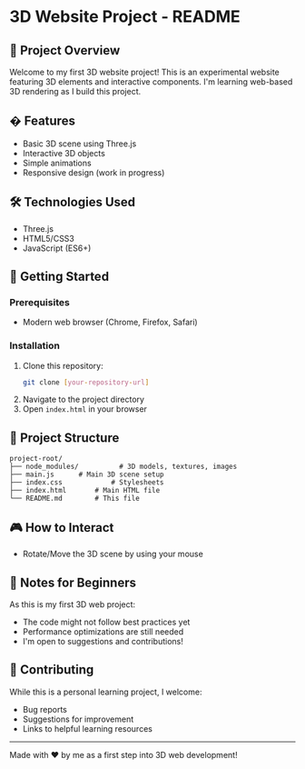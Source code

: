 # 3D Website Project - README

## 🌟 Project Overview
Welcome to my first 3D website project! This is an experimental website featuring 3D elements and interactive components. I'm learning web-based 3D rendering as I build this project.

## � Features
- Basic 3D scene using Three.js
- Interactive 3D objects
- Simple animations
- Responsive design (work in progress)

## 🛠️ Technologies Used
- Three.js
- HTML5/CSS3
- JavaScript (ES6+)

## 🚀 Getting Started

### Prerequisites
- Modern web browser (Chrome, Firefox, Safari)

### Installation
1. Clone this repository:
   ```bash
   git clone [your-repository-url]
   ```
2. Navigate to the project directory
3. Open `index.html` in your browser

## 📂 Project Structure
```
project-root/
├── node_modules/          # 3D models, textures, images
├── main.js      # Main 3D scene setup
├── index.css            # Stylesheets
├── index.html       # Main HTML file
└── README.md        # This file
```

## 🎮 How to Interact
- Rotate/Move the 3D scene by using your mouse

## 📝 Notes for Beginners
As this is my first 3D web project:
- The code might not follow best practices yet
- Performance optimizations are still needed
- I'm open to suggestions and contributions!

## 🤝 Contributing
While this is a personal learning project, I welcome:
- Bug reports
- Suggestions for improvement
- Links to helpful learning resources

---

Made with ❤️ by me as a first step into 3D web development!
